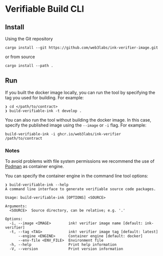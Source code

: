 # Verifiable Build CLI

## Install

Using the Git repository
```
cargo install --git https://github.com/web3labs/ink-verifier-image.git
```

or from source
```
cargo install --path .
```

## Run

If you built the docker image locally, you can run the tool by specifying the tag you used for building.
For example:
```
❯ cd </path/to/contract>
❯ build-verifiable-ink -t develop .
```

You can also run the tool without building the docker image. In this case, specify the published image using the `--image` or `-i` flag.
For example:
```
build-verifiable-ink -i ghcr.io/web3labs/ink-verifier /path/to/contract
```

### Notes

To avoid problems with file system permissions we recommend the use of [Podman](https://podman.io/) as container engine.

You can specify the container engine in the command line tool options:
```
❯ build-verifiable-ink --help
A command line interface to generate verifiable source code packages.

Usage: build-verifiable-ink [OPTIONS] <SOURCE>

Arguments:
  <SOURCE>  Source directory, can be relative; e.g. '.'

Options:
  -i, --image <IMAGE>        ink! verifier image name [default: ink-verifier]
  -t, --tag <TAG>            ink! verifier image tag [default: latest]
      --engine <ENGINE>      Container engine [default: docker]
      --env-file <ENV_FILE>  Environment file
  -h, --help                 Print help information
  -V, --version              Print version information
```